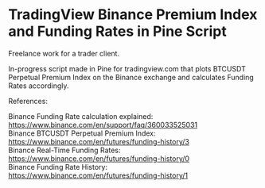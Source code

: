 # TradingView Binance Premium Index and Funding Rates in Pine Script

Freelance work for a trader client.

In-progress script made in Pine for tradingview.com that plots BTCUSDT Perpetual Premium Index on the Binance exchange
and calculates Funding Rates accordingly.

References:

Binance Funding Rate calculation explained: https://www.binance.com/en/support/faq/360033525031  
Binance BTCUSDT Perpetual Premium Index: https://www.binance.com/en/futures/funding-history/3  
Binance Real-Time Funding Rates: https://www.binance.com/en/futures/funding-history/0  
Binance Funding Rate History: https://www.binance.com/en/futures/funding-history/1  


